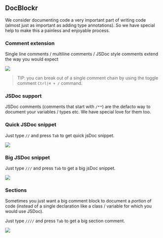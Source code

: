 ## DocBlockr

We consider documenting code a very important part of writing code (almost just as important as adding type annotations). So we have special help to make this a painless and enjoyable process.

### Comment extension
Single line comments / multiline comments / JSDoc style comments extend the way you would expect

![](https://raw.githubusercontent.com/alm-tools/alm-tools.github.io/master/screens/docblockr/extension.gif)

> TIP: you can break out of a single comment chain by using the toggle comment `Ctrl|⌘ + /` command.

### JSDoc support

JSDoc comments (comments that start with `/**`) are the defacto way to document your variables / types etc. We have special love for them too.

### Quick JSDoc snippet
Just type `//` and press `Tab` to get quick jsDoc snippet.


![](https://raw.githubusercontent.com/alm-tools/alm-tools.github.io/master/screens/docblockr/singleLineJsdoc.gif)

### Big JSDoc snippet
Just type `///` and press `Tab` to get a big jsDoc snippet.

![](https://raw.githubusercontent.com/alm-tools/alm-tools.github.io/master/screens/docblockr/multiLineJsdoc.gif)


### Sections
Sometimes you just want a big comment block to document a *portion* of code (instead of a single declaration like a class / variable for which you would use JSDoc).

Just type `////` and press `Tab` to get a big section comment.

![](https://raw.githubusercontent.com/alm-tools/alm-tools.github.io/master/screens/docblockr/fourslash.gif)
